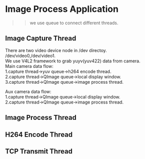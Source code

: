 # Image Process Application
>>we use queue to connect different threads.  
## Image Capture Thread
There are two video device node in /dev directoy.  
/dev/video0,/dev/video1.  
We use V4L2 framework to grab yuyv(yuv422) data from camera.  
Main camera data flow:  
1.capture thread->yuv queue->h264 encode thread.  
2.capture thread->QImage queue->local display window.  
3.capture thread->QImage queue->image process thread.  

Aux camera data flow:  
1.capture thread->QImage queue->local display window.  
2.capture thread->QImage queue->image process thread.  

## Image Process Thread

## H264 Encode Thread
## TCP Transmit Thread